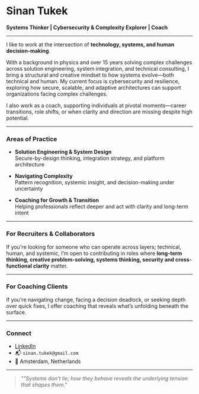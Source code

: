 
# Sinan Tukek

**Systems Thinker | Cybersecurity & Complexity Explorer | Coach**

---

I like to work at the intersection of **technology, systems, and human decision-making**.

With a background in physics and over 15 years solving complex challenges across solution engineering, system integration, and technical consulting, I bring a structural and creative mindset to how systems evolve—both technical and human. My current focus is cybersecurity and resilience, exploring how secure, scalable, and adaptive architectures can support organizations facing complex challenges.

I also work as a coach, supporting individuals at pivotal moments—career transitions, role shifts, or when clarity and direction are missing despite high potential.

---

### Areas of Practice

- **Solution Engineering & System Design**  
  Secure-by-design thinking, integration strategy, and platform architecture

- **Navigating Complexity**  
  Pattern recognition, systemic insight, and decision-making under uncertainty

- **Coaching for Growth & Transition**  
  Helping professionals reflect deeper and act with clarity and long-term intent

---
### For Recruiters & Collaborators

If you're looking for someone who can operate across layers; technical, human, and systemic, I’m open to contributing in roles where **long-term thinking, creative problem-solving, systems thinking, security and cross-functional clarity** matter.

---

### For Coaching Clients

If you're navigating change, facing a decision deadlock, or seeking depth over quick fixes, I offer coaching that reveals what’s unfolding beneath the surface.

---

### Connect

- [LinkedIn](https://www.linkedin.com/in/sinantukek)  
- 📬 `sinan.tukek@gmail.com`  
- 📍 Amsterdam, Netherlands

---

> *""Systems don’t lie; how they behave reveals the underlying tension that shapes them."*





